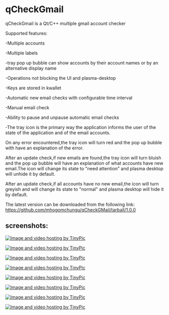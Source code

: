 qCheckGmail
===========

qCheckGmail is a Qt/C++ multiple gmail account checker

Supported features:

-Multiple accounts

-Multiple labels

-tray pop up bubble can show accounts by their account names or by an alternative display name

-Operations not blocking the UI and plasma-desktop

-Keys are stored in kwallet

-Automatic new email checks with configurable time interval

-Manual email check

-Ability to pause and unpause automatic email checks


-The tray icon is the primary way the application informs the user of the state of the application
and of the email accounts.

On any error encountered,the tray icon will turn red and the pop up bubble with have
an explanation of the error.

After an update check,if new emails are found,the tray icon will turn bluish and the pop up bubble will
have an explanation of what accounts have new email.The icon will change its state to "need attention" and
plasma desktop will unhide it by default.

After an update check,if all accounts have no new email,the icon will turn greyish and will change its
state to "normal" and plasma desktop will hide it by default.

The latest version can be downloaded from the following link: https://github.com/mhogomchungu/qCheckGMail/tarball/1.0.0

screenshots:
-----------
<a href="http://tinypic.com?ref=358w0op" target="_blank"><img src="http://i43.tinypic.com/358w0op.jpg" border="0" alt="Image and video hosting by TinyPic"></a>

<a href="http://tinypic.com?ref=15rcr3m" target="_blank"><img src="http://i44.tinypic.com/15rcr3m.jpg" border="0" alt="Image and video hosting by TinyPic"></a>

<a href="http://tinypic.com?ref=2w5j51v" target="_blank"><img src="http://i41.tinypic.com/2w5j51v.jpg" border="0" alt="Image and video hosting by TinyPic"></a>

<a href="http://tinypic.com?ref=2nuko47" target="_blank"><img src="http://i41.tinypic.com/2nuko47.jpg" border="0" alt="Image and video hosting by TinyPic"></a>

<a href="http://tinypic.com?ref=aueaex" target="_blank"><img src="http://i43.tinypic.com/aueaex.jpg" border="0" alt="Image and video hosting by TinyPic"></a>

<a href="http://tinypic.com?ref=1z6v0c1" target="_blank"><img src="http://i40.tinypic.com/1z6v0c1.jpg" border="0" alt="Image and video hosting by TinyPic"></a>

<a href="http://tinypic.com?ref=1z6v0c1" target="_blank"><img src="http://i40.tinypic.com/1z6v0c1.jpg" border="0" alt="Image and video hosting by TinyPic"></a>

<a href="http://tinypic.com?ref=oitydu" target="_blank"><img src="http://i42.tinypic.com/oitydu.jpg" border="0" alt="Image and video hosting by TinyPic"></a>

